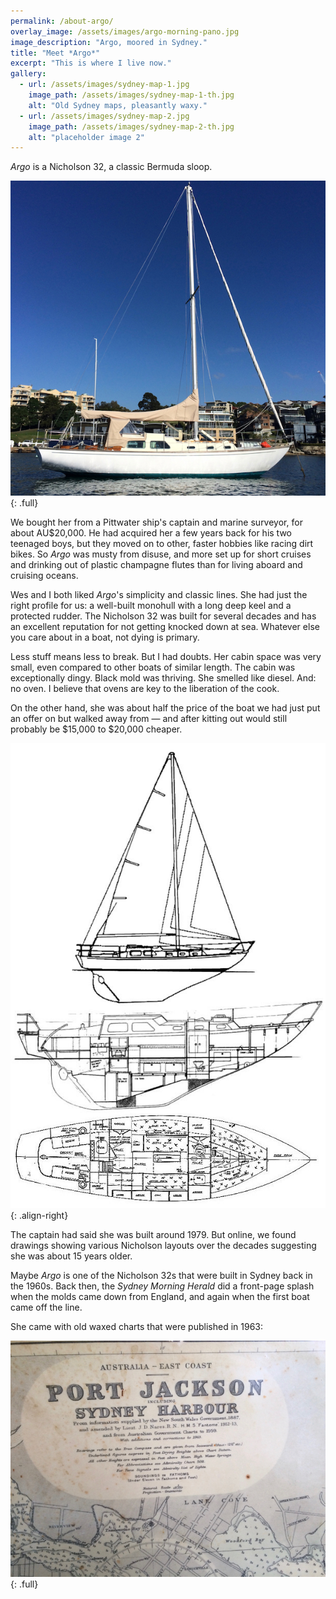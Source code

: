 ```yaml
---
permalink: /about-argo/
overlay_image: /assets/images/argo-morning-pano.jpg
image_description: "Argo, moored in Sydney."
title: "Meet *Argo*"
excerpt: "This is where I live now."
gallery:
  - url: /assets/images/sydney-map-1.jpg
    image_path: /assets/images/sydney-map-1-th.jpg
    alt: "Old Sydney maps, pleasantly waxy."
  - url: /assets/images/sydney-map-2.jpg
    image_path: /assets/images/sydney-map-2-th.jpg
    alt: "placeholder image 2"
---
```

*Argo* is a Nicholson 32, a classic Bermuda sloop.

![full](/assets/images/argo-from-side.jpg)
{: .full}

We bought her from a Pittwater ship's captain and marine surveyor, for about AU$20,000. He had acquired her a few years back for his two teenaged boys, but they moved on to other, faster hobbies like racing dirt bikes. So *Argo* was musty from disuse, and more set up for short cruises and drinking out of plastic champagne flutes than for living aboard and cruising oceans.

Wes and I both liked *Argo*'s simplicity and classic lines. She had just the right profile for us: a well-built monohull with a long deep keel and a protected rudder. The Nicholson 32 was built for several decades and has an excellent reputation for not getting knocked down at sea. Whatever else you care about in a boat, not dying is primary.

Less stuff means less to break. But I had doubts. Her cabin space was very small, even compared to other boats of similar length. The cabin was exceptionally dingy. Black mold was thriving. She smelled like diesel. And: no oven. I believe that ovens are key to the liberation of the cook.

On the other hand, she was about half the price of the boat we had just put an offer on but walked away from — and after kitting out would still probably be $15,000 to $20,000 cheaper.

![image-right](/assets/images/nicholson-32-drawing.jpg){: .align-right}

The captain had said she was built around 1979. But online, we found drawings showing various Nicholson layouts over the decades suggesting she was about 15 years older.

Maybe *Argo* is one of the Nicholson 32s that were built in Sydney back in the 1960s. Back then, the *Sydney Morning Herald* did a front-page splash when the molds came down from England, and again when the first boat came off the line.

She came with old waxed charts that were published in 1963: 

![full](/assets/images/sydney-map-1.jpg)
{: .full}



